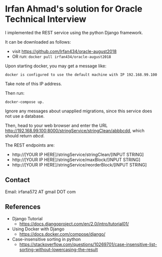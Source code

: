 
# Irfan Ahmad's solution for Oracle Technical Interview

I implemented the REST service using the python Django framework.

It can be downloaded as follows:
* visit https://github.com/Irfan434/oracle-august2018
* OR run: `docker pull irfan434/oracle-august2018`

Upon starting docker, you may get a message like:
```
docker is configured to use the default machine with IP 192.168.99.100
```
Take note of this IP address.

Then run:
```
docker-compose up.
```
Ignore any messages about unapplied migrations, since this service does not use a database.

Then, head to your web browser and enter the URL http://192.168.99.100:8000/stringService/stringClean/abbbcdd, which should return *abcd*.

The REST endpoints are:
* http://[YOUR IP HERE]/stringService/stringClean/[INPUT STRING]
* http://[YOUR IP HERE]/stringService/maxBlock/[INPUT STRING]
* http://[YOUR IP HERE]/stringService/reorderBlock/[INPUT STRING]

## Contact
Email: irfana572 AT gmail DOT com

## References
* Django Tutorial
  * https://docs.djangoproject.com/en/2.0/intro/tutorial01/
* Using Docker with Django
  * https://docs.docker.com/compose/django/
* Case-insensitive sorting in python
  * https://stackoverflow.com/questions/10269701/case-insensitive-list-sorting-without-lowercasing-the-result